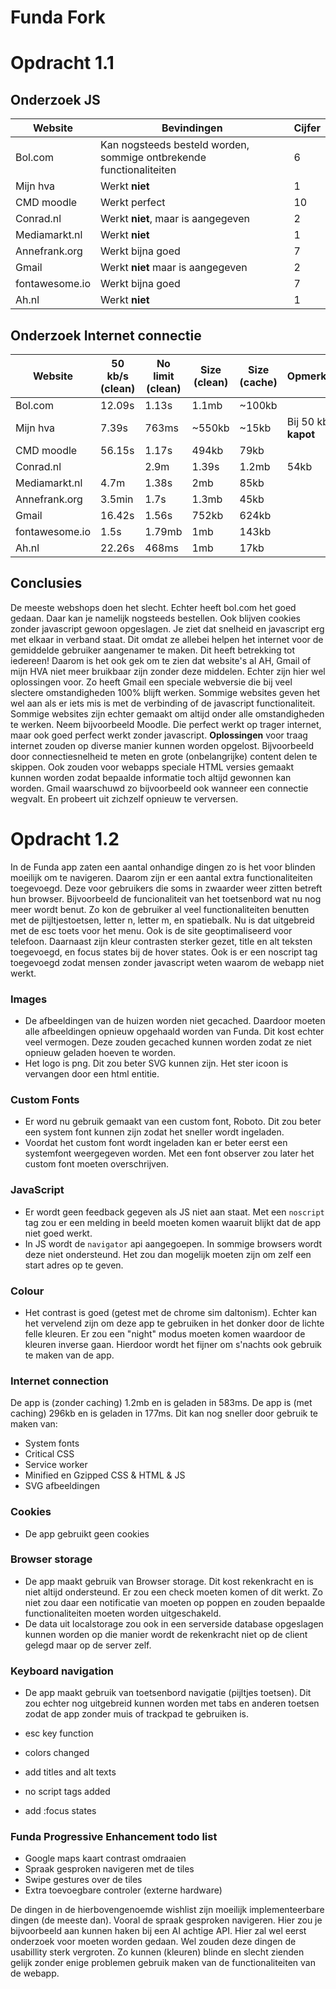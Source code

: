 # Funda Fork
# Opdracht 1.1

## Onderzoek JS

| Website | Bevindingen | Cijfer |
| ------------- |-------------| -----|
| Bol.com       |  Kan nogsteeds besteld worden, sommige ontbrekende functionaliteiten          |   6   |
| Mijn hva      |  Werkt **niet**       | 1     |
| CMD moodle    |     Werkt perfect     |    10     |
|    Conrad.nl  |     Werkt **niet**, maar is aangegeven    |     2 |
|    Mediamarkt.nl  |      Werkt **niet**   |  1    |
|    Annefrank.org  |      Werkt bijna goed     |   7   |
|    Gmail  |     Werkt **niet** maar is aangegeven     |    2  |
|    fontawesome.io     |      Werkt bijna goed     |  7    |
|    Ah.nl  |      Werkt **niet**   |    1  |

## Onderzoek Internet connectie

| Website       | 50 kb/s (clean) | No limit (clean) | Size (clean) | Size (cache) | Opmerking | Cijfer|
| ------------- |-------------| -------|-------|-------|-------|-------|
| Bol.com       | 12.09s | 1.13s | 1.1mb  | ~100kb | | 9 |
| Mijn hva      | 7.39s  | 763ms | ~550kb | ~15kb  | Bij 50 kb/s **kapot** | 3 |
| CMD moodle    | 56.15s | 1.17s | 494kb  | 79kb   | | 8 |
| Conrad.nl |   | 2.9m   | 1.39s | 1.2mb  | 54kb   | | 7 |
| Mediamarkt.nl | 4.7m   | 1.38s | 2mb    | 85kb   | | 6.5 |
| Annefrank.org | 3.5min | 1.7s  | 1.3mb  | 45kb   | | 7.5 |
| Gmail         | 16.42s | 1.56s | 752kb  | 624kb  | | 7 |
| fontawesome.io| 1.5s   | 1.79mb| 1mb    | 143kb  | | 7 |
| Ah.nl         | 22.26s | 468ms | 1mb    | 17kb   | | 7 |

## Conclusies

De meeste webshops doen het slecht. Echter heeft bol.com het goed gedaan. Daar kan je namelijk nogsteeds bestellen. Ook blijven cookies zonder javascript gewoon opgeslagen. Je ziet dat snelheid en javascript erg met elkaar in verband staat. Dit omdat ze allebei helpen het internet voor de gemiddelde gebruiker aangenamer te maken. Dit heeft betrekking tot iedereen! Daarom is het ook gek om te zien dat website's al AH, Gmail of mijn HVA niet meer bruikbaar zijn zonder deze middelen. Echter zijn hier wel oplossingen voor. Zo heeft Gmail een speciale webversie die bij veel slectere omstandigheden 100% blijft werken. Sommige websites geven het wel aan als er iets mis is met de verbinding of de javascript functionaliteit. Sommige websites zijn echter gemaakt om altijd onder alle omstandigheden te werken. Neem bijvoorbeeld Moodle. Die perfect werkt op trager internet, maar ook goed perfect werkt zonder javascript. **Oplossingen** voor traag internet zouden op diverse manier kunnen worden opgelost. Bijvoorbeeld door connectiesnelheid te meten en grote (onbelangrijke) content delen te skippen. Ook zouden voor webapps speciale HTML versies gemaakt kunnen worden zodat bepaalde informatie toch altijd gewonnen kan worden. Gmail waarschuwd zo bijvoorbeeld ook wanneer een connectie wegvalt. En probeert uit zichzelf opnieuw te verversen. 

# Opdracht 1.2

In de Funda app zaten een aantal onhandige dingen zo is het voor blinden moeilijk om te navigeren. Daarom zijn er een aantal extra functionaliteiten toegevoegd. Deze voor gebruikers die soms in zwaarder weer zitten betreft hun browser.
Bijvoorbeeld de funcionaliteit van het toetsenbord wat nu nog meer wordt benut. Zo kon de gebruiker al veel functionaliteiten benutten met de pijltjestoetsen, letter n, letter m, en spatiebalk. Nu is dat uitgebreid met de esc toets voor het menu. Ook is de site geoptimaliseerd voor telefoon.
Daarnaast zijn kleur contrasten sterker gezet, title en alt teksten toegevoegd, en focus states bij de hover states.
Ook is er een noscript tag toegevoegd zodat mensen zonder javascript weten waarom de webapp niet werkt.

### Images

- De afbeeldingen van de huizen worden niet gecached. Daardoor moeten alle afbeeldingen opnieuw opgehaald worden van Funda. Dit kost echter veel vermogen. Deze zouden gecached kunnen worden zodat ze niet opnieuw geladen hoeven te worden.
- Het logo is png. Dit zou beter SVG kunnen zijn. Het ster icoon is vervangen door een html entitie.

### Custom Fonts

- Er word nu gebruik gemaakt van een custom font, Roboto. Dit zou beter een system font kunnen zijn zodat het sneller wordt ingeladen.
- Voordat het custom font wordt ingeladen kan er beter eerst een systemfont weergegeven worden. Met een font observer zou later het custom font moeten overschrijven.

### JavaScript

- Er wordt geen feedback gegeven als JS niet aan staat. Met een `noscript` tag zou er een melding in beeld moeten komen waaruit blijkt dat de app niet goed werkt.
- In JS wordt de `navigator` api aangegoepen. In sommige browsers wordt deze niet ondersteund. Het zou dan mogelijk moeten zijn om zelf een start adres op te geven.

### Colour
- Het contrast is goed (getest met de chrome sim daltonism). Echter kan het vervelend zijn om deze app te gebruiken in het donker door de lichte felle kleuren. Er zou een "night" modus moeten komen waardoor de kleuren inverse gaan. Hierdoor wordt het fijner om s'nachts ook gebruik te maken van de app.

### Internet connection

De app is (zonder caching) 1.2mb en is geladen in 583ms.
De app is (met caching) 296kb en is geladen in 177ms.
Dit kan nog sneller door gebruik te maken van:
- System fonts
- Critical CSS
- Service worker
- Minified en Gzipped CSS & HTML & JS
- SVG afbeeldingen

### Cookies

- De app gebruikt geen cookies

### Browser storage

- De app maakt gebruik van Browser storage. Dit kost rekenkracht en is niet altijd ondersteund. Er zou een check moeten komen of dit werkt. Zo niet zou daar een notificatie van moeten op poppen en zouden bepaalde functionaliteiten moeten worden uitgeschakeld.
- De data uit localstorage zou ook in een serverside database opgeslagen kunnen worden op die manier wordt de rekenkracht niet op de client gelegd maar op de server zelf.

### Keyboard navigation

- De app maakt gebruik van toetsenbord navigatie (pijltjes toetsen). Dit zou echter nog uitgebreid kunnen worden met tabs en anderen toetsen zodat de app zonder muis of trackpad te gebruiken is.


- esc key function
- colors changed
- add titles and alt texts
- no script tags added
- add :focus states

### Funda Progressive Enhancement todo list
- Google maps kaart contrast omdraaien
- Spraak gesproken navigeren met de tiles
- Swipe gestures over de tiles
- Extra toevoegbare controler (externe hardware)

De dingen in de hierbovengenoemde wishlist zijn moeilijk implementeerbare dingen (de meeste dan). Vooral de spraak gesproken navigeren. Hier zou je bijvoorbeeld aan kunnen haken bij een AI achtige API. Hier zal wel eerst onderzoek voor moeten worden gedaan. Wel zouden deze dingen de usabillity sterk vergroten. Zo kunnen (kleuren) blinde en slecht zienden gelijk zonder enige problemen gebruik maken van de functionaliteiten van de webapp. 

